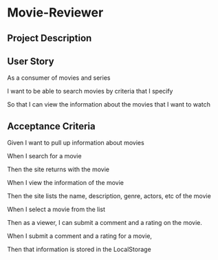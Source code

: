 # Movie-Reviewer
## Project Description

## User Story
As a consumer of movies and series

I want to be able to search movies by criteria that I specify

So that I can view the information about the movies that I want to watch

## Acceptance Criteria
Given I want to pull up information about movies

When I search for a movie

Then the site returns with the movie

When I view the information of the movie

Then the site lists the name, description, genre, actors, etc of the movie

When I select a movie from the list

Then as a viewer, I can submit a comment and a rating on the movie.

When I submit a comment and a rating for a movie,

Then that information is stored in the LocalStorage
